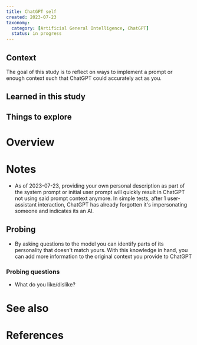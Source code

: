 ```yaml
---
title: ChatGPT self
created: 2023-07-23
taxonomy:
  category: [Artificial General Intelligence, ChatGPT]
  status: in progress
---
```


## Context
The goal of this study is to reflect on ways to implement a prompt or enough context such that ChatGPT could accurately act as you.

## Learned in this study

## Things to explore

# Overview

# Notes
* As of 2023-07-23, providing your own personal description as part of the system prompt or initial user prompt will quickly result in ChatGPT not using said prompt context anymore. In simple tests, after 1 user-assistant interaction, ChatGPT has already forgotten it's impersonating someone and indicates its an AI.

## Probing
* By asking questions to the model you can identify parts of its personality that doesn't match yours. With this knowledge in hand, you can add more information to the original context you provide to ChatGPT

### Probing questions
* What do you like/dislike?

# See also

# References
